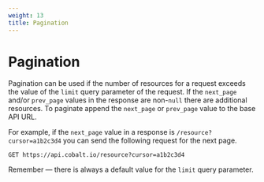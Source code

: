 ```yaml
---
weight: 13
title: Pagination
---
```


# Pagination

Pagination can be used if the number of resources for a request exceeds the value of the `limit` query parameter of the
request. If the `next_page` and/or `prev_page` values in the response are non-`null` there are additional resources.
To paginate append the `next_page` or `prev_page` value to the base API URL.

For example, if the `next_page` value in a response is `/resource?cursor=a1b2c3d4` you can send the following request
for the next page.

`GET https://api.cobalt.io/resource?cursor=a1b2c3d4`

<aside class="success">
Remember — there is always a default value for the <code>limit</code> query parameter.
</aside>
